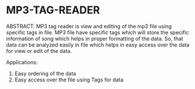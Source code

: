 # MP3-TAG-READER
ABSTRACT:
MP3 tag reader is view and editing of the mp3 file using specific tags in file. MP3 file have specific tags which will store the specific information of song which helps in proper formatting of the data. So, that data can be analyzed easily in file which helps in easy access over the data for view or edit of the data.

Applications:
1. Easy ordering of the data
2. Easy access over the file using Tags for data
